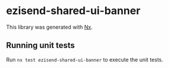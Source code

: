 # ezisend-shared-ui-banner

This library was generated with [Nx](https://nx.dev).

## Running unit tests

Run `nx test ezisend-shared-ui-banner` to execute the unit tests.
